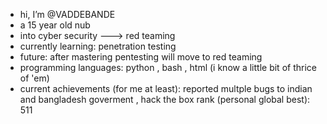 - hi, I’m @VADDEBANDE
- a 15 year old nub
- into cyber security ---> red teaming
- currently learning: penetration testing 
- future: after mastering pentesting will move to red teaming
- programming languages: python , bash , html (i know a little bit of thrice of 'em)
- current achievements (for me at least): reported multple bugs to indian and bangladesh goverment , hack the box rank (personal global best): 511
